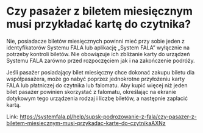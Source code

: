 # Czy pasażer z biletem miesięcznym musi przykładać kartę do czytnika?


Nie, posiadacze biletów miesięcznych powinni mieć przy sobie jeden z identyfikatorów Systemu FALA lub aplikację „System FALA” wyłącznie na potrzeby kontroli biletów. Nie obowiązuje ich zbliżanie karty do urządzeń Systemu FALA zarówno przed rozpoczęciem jak i na zakończenie podróży.


Jeśli pasażer posiadający bilet miesięczny chce dokonać zakupu biletu dla współpasażera, może go nabyć poprzez jednokrotne przyłożeniu karty FALA lub płatniczej do czytnika lub falomatu. Aby kupić więcej niż jeden bilet pasażer powinien skorzystać z falomatu, określając na ekranie dotykowym tego urządzenia rodzaj i liczbę biletów, a następnie zapłacić kartą.




Link: https://systemfala.pl/help/supsk-podrozowanie-z-fala/czy-pasazer-z-biletem-miesiecznym-musi-przykadac-karte-do-czytnikaAXNz
